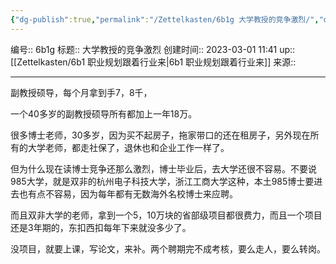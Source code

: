 ```yaml
---
{"dg-publish":true,"permalink":"/Zettelkasten/6b1g 大学教授的竞争激烈/","dgPassFrontmatter":true}
---
```


编号:: 6b1g
标题:: 大学教授的竞争激烈
创建时间:: 2023-03-01 11:41
up:: [[Zettelkasten/6b1 职业规划跟着行业来\|6b1 职业规划跟着行业来]]
来源:: 

---
副教授硕导，每个月拿到手7，8千，

一个40多岁的副教授硕导所有都加上一年18万。

很多博士老师，30多岁，因为买不起房子，拖家带口的还在租房子，另外现在所有的大学老师，都走社保了，退休也和企业工作一样了。

但为什么现在读博士竞争还那么激烈，博士毕业后，去大学还很不容易。不要说985大学，就是双非的杭州电子科技大学，浙江工商大学这种，本土985博士要进去也有点不容易，因为每年都有无数海外名校博士来应聘。

而且双非大学的老师，拿到一个5，10万块的省部级项目都很费力，而且一个项目还是3年期的，东扣西扣每年下来就没多少了。

没项目，就要上课，写论文，来补。两个聘期完不成考核，要么走人，要么转岗。